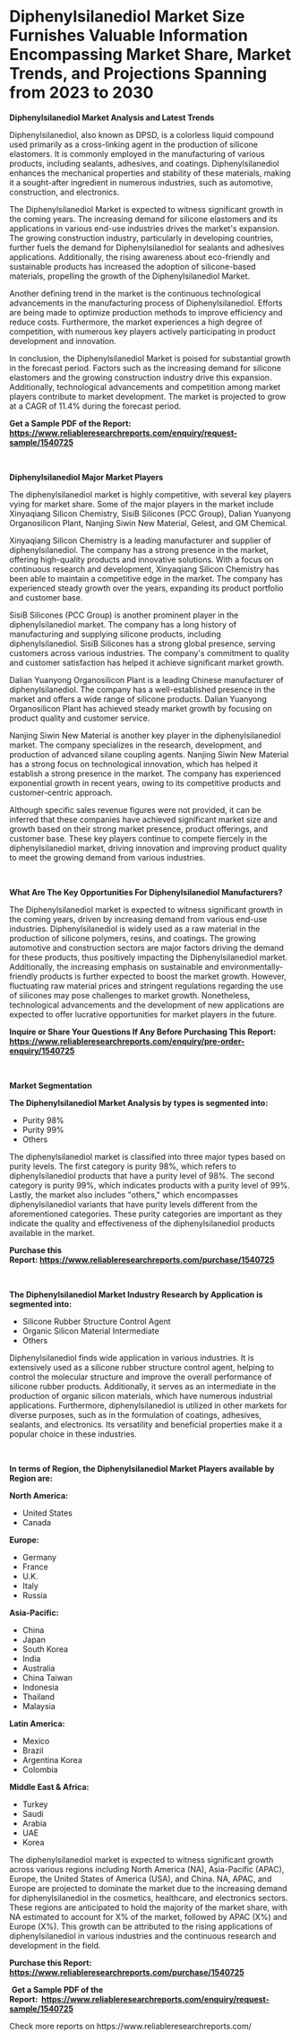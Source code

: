 <p><h1>Diphenylsilanediol Market Size Furnishes Valuable Information Encompassing Market Share, Market Trends, and Projections Spanning from 2023 to 2030</h1></p><p><strong>Diphenylsilanediol Market Analysis and Latest Trends</strong></p>
<p><p>Diphenylsilanediol, also known as DPSD, is a colorless liquid compound used primarily as a cross-linking agent in the production of silicone elastomers. It is commonly employed in the manufacturing of various products, including sealants, adhesives, and coatings. Diphenylsilanediol enhances the mechanical properties and stability of these materials, making it a sought-after ingredient in numerous industries, such as automotive, construction, and electronics.</p><p>The Diphenylsilanediol Market is expected to witness significant growth in the coming years. The increasing demand for silicone elastomers and its applications in various end-use industries drives the market's expansion. The growing construction industry, particularly in developing countries, further fuels the demand for Diphenylsilanediol for sealants and adhesives applications. Additionally, the rising awareness about eco-friendly and sustainable products has increased the adoption of silicone-based materials, propelling the growth of the Diphenylsilanediol Market.</p><p>Another defining trend in the market is the continuous technological advancements in the manufacturing process of Diphenylsilanediol. Efforts are being made to optimize production methods to improve efficiency and reduce costs. Furthermore, the market experiences a high degree of competition, with numerous key players actively participating in product development and innovation.</p><p>In conclusion, the Diphenylsilanediol Market is poised for substantial growth in the forecast period. Factors such as the increasing demand for silicone elastomers and the growing construction industry drive this expansion. Additionally, technological advancements and competition among market players contribute to market development. The market is projected to grow at a CAGR of 11.4% during the forecast period.</p></p>
<p><strong>Get a Sample PDF of the Report:&nbsp; <a href="https://www.reliableresearchreports.com/enquiry/request-sample/1540725">https://www.reliableresearchreports.com/enquiry/request-sample/1540725</a></strong></p>
<p>&nbsp;</p>
<p><strong>Diphenylsilanediol Major Market Players</strong></p>
<p><p>The diphenylsilanediol market is highly competitive, with several key players vying for market share. Some of the major players in the market include Xinyaqiang Silicon Chemistry, SisiB Silicones (PCC Group), Dalian Yuanyong Organosilicon Plant, Nanjing Siwin New Material, Gelest, and GM Chemical.</p><p>Xinyaqiang Silicon Chemistry is a leading manufacturer and supplier of diphenylsilanediol. The company has a strong presence in the market, offering high-quality products and innovative solutions. With a focus on continuous research and development, Xinyaqiang Silicon Chemistry has been able to maintain a competitive edge in the market. The company has experienced steady growth over the years, expanding its product portfolio and customer base.</p><p>SisiB Silicones (PCC Group) is another prominent player in the diphenylsilanediol market. The company has a long history of manufacturing and supplying silicone products, including diphenylsilanediol. SisiB Silicones has a strong global presence, serving customers across various industries. The company's commitment to quality and customer satisfaction has helped it achieve significant market growth.</p><p>Dalian Yuanyong Organosilicon Plant is a leading Chinese manufacturer of diphenylsilanediol. The company has a well-established presence in the market and offers a wide range of silicone products. Dalian Yuanyong Organosilicon Plant has achieved steady market growth by focusing on product quality and customer service.</p><p>Nanjing Siwin New Material is another key player in the diphenylsilanediol market. The company specializes in the research, development, and production of advanced silane coupling agents. Nanjing Siwin New Material has a strong focus on technological innovation, which has helped it establish a strong presence in the market. The company has experienced exponential growth in recent years, owing to its competitive products and customer-centric approach.</p><p>Although specific sales revenue figures were not provided, it can be inferred that these companies have achieved significant market size and growth based on their strong market presence, product offerings, and customer base. These key players continue to compete fiercely in the diphenylsilanediol market, driving innovation and improving product quality to meet the growing demand from various industries.</p></p>
<p>&nbsp;</p>
<p><strong>What Are The Key Opportunities For Diphenylsilanediol Manufacturers?</strong></p>
<p><p>The Diphenylsilanediol market is expected to witness significant growth in the coming years, driven by increasing demand from various end-use industries. Diphenylsilanediol is widely used as a raw material in the production of silicone polymers, resins, and coatings. The growing automotive and construction sectors are major factors driving the demand for these products, thus positively impacting the Diphenylsilanediol market. Additionally, the increasing emphasis on sustainable and environmentally-friendly products is further expected to boost the market growth. However, fluctuating raw material prices and stringent regulations regarding the use of silicones may pose challenges to market growth. Nonetheless, technological advancements and the development of new applications are expected to offer lucrative opportunities for market players in the future.</p></p>
<p><strong>Inquire or Share Your Questions If Any Before Purchasing This Report: <a href="https://www.reliableresearchreports.com/enquiry/pre-order-enquiry/1540725">https://www.reliableresearchreports.com/enquiry/pre-order-enquiry/1540725</a></strong></p>
<p>&nbsp;</p>
<p><strong>Market Segmentation</strong></p>
<p><strong>The Diphenylsilanediol Market Analysis by types is segmented into:</strong></p>
<p><ul><li>Purity 98%</li><li>Purity 99%</li><li>Others</li></ul></p>
<p><p>The diphenylsilanediol market is classified into three major types based on purity levels. The first category is purity 98%, which refers to diphenylsilanediol products that have a purity level of 98%. The second category is purity 99%, which indicates products with a purity level of 99%. Lastly, the market also includes "others," which encompasses diphenylsilanediol variants that have purity levels different from the aforementioned categories. These purity categories are important as they indicate the quality and effectiveness of the diphenylsilanediol products available in the market.</p></p>
<p><strong>Purchase this Report:&nbsp;<a href="https://www.reliableresearchreports.com/purchase/1540725">https://www.reliableresearchreports.com/purchase/1540725</a></strong></p>
<p>&nbsp;</p>
<p><strong>The Diphenylsilanediol Market Industry Research by Application is segmented into:</strong></p>
<p><ul><li>Silicone Rubber Structure Control Agent</li><li>Organic Silicon Material Intermediate</li><li>Others</li></ul></p>
<p><p>Diphenylsilanediol finds wide application in various industries. It is extensively used as a silicone rubber structure control agent, helping to control the molecular structure and improve the overall performance of silicone rubber products. Additionally, it serves as an intermediate in the production of organic silicon materials, which have numerous industrial applications. Furthermore, diphenylsilanediol is utilized in other markets for diverse purposes, such as in the formulation of coatings, adhesives, sealants, and electronics. Its versatility and beneficial properties make it a popular choice in these industries.</p></p>
<p>&nbsp;</p>
<p><strong>In terms of Region, the Diphenylsilanediol Market Players available by Region are:</strong></p>
<p>
    <p> <strong> North America: </strong>
        <ul>
            <li>United States</li>
            <li>Canada</li>
        </ul>
        </p> 
    <p> <strong> Europe: </strong>
        <ul>
            <li>Germany</li>
            <li>France</li>
            <li>U.K.</li>
            <li>Italy</li>
            <li>Russia</li>
        </ul>
        </p> 
    <p> <strong> Asia-Pacific: </strong>
        <ul>
            <li>China</li>
            <li>Japan</li>
            <li>South Korea</li>
            <li>India</li>
            <li>Australia</li>
            <li>China Taiwan</li>
            <li>Indonesia</li>
            <li>Thailand</li>
            <li>Malaysia</li>
        </ul>
        </p> 
    <p> <strong> Latin America: </strong>
        <ul>
            <li>Mexico</li>
            <li>Brazil</li>
            <li>Argentina Korea</li>
            <li>Colombia</li>
        </ul>
        </p> 
    <p> <strong> Middle East & Africa: </strong>
        <ul>
            <li>Turkey</li>
            <li>Saudi</li>
            <li>Arabia</li>
            <li>UAE</li>
            <li>Korea</li>
        </ul>
    </p>
    </p>
<p><p>The diphenylsilanediol market is expected to witness significant growth across various regions including North America (NA), Asia-Pacific (APAC), Europe, the United States of America (USA), and China. NA, APAC, and Europe are projected to dominate the market due to the increasing demand for diphenylsilanediol in the cosmetics, healthcare, and electronics sectors. These regions are anticipated to hold the majority of the market share, with NA estimated to account for X% of the market, followed by APAC (X%) and Europe (X%). This growth can be attributed to the rising applications of diphenylsilanediol in various industries and the continuous research and development in the field.</p></p>
<p><strong>Purchase this Report: <a href="https://www.reliableresearchreports.com/purchase/1540725">https://www.reliableresearchreports.com/purchase/1540725</a></strong></p>
<p>&nbsp;<strong>Get a Sample PDF of the Report:&nbsp;&nbsp;<a href="https://www.reliableresearchreports.com/enquiry/request-sample/1540725">https://www.reliableresearchreports.com/enquiry/request-sample/1540725</a></strong></p>
<p><strong></strong></p>
<p>Check more reports on https://www.reliableresearchreports.com/</p>